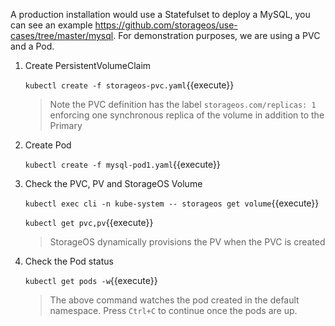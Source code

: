 A production installation would use a Statefulset to deploy a MySQL, you can
see an example https://github.com/storageos/use-cases/tree/master/mysql. For
demonstration purposes, we are using a PVC and a Pod.

1. Create PersistentVolumeClaim

    `kubectl create -f storageos-pvc.yaml`{{execute}}

    > Note the PVC definition has the label `storageos.com/replicas: 1`
    enforcing one synchronous replica of the volume in addition to the
    Primary

1. Create Pod

    `kubectl create -f mysql-pod1.yaml`{{execute}}

1. Check the PVC, PV and StorageOS Volume

    `kubectl exec cli -n kube-system -- storageos get volume`{{execute}}

    `kubectl get pvc,pv`{{execute}}

    > StorageOS dynamically provisions the PV when the PVC is created

1. Check the Pod status

    `kubectl get pods -w`{{execute}}

    > The above command watches the pod created in the default namespace. Press
    > `Ctrl+C` to continue once the pods are up.
